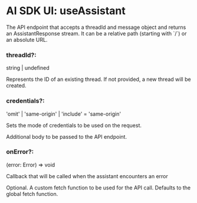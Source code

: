 # AI SDK UI: useAssistant
The API endpoint that accepts a threadId and message object and returns an AssistantResponse stream. It can be a relative path (starting with \`/\`) or an absolute URL.

### threadId?:

string | undefined

Represents the ID of an existing thread. If not provided, a new thread will be created.

### credentials?:

'omit' | 'same-origin' | 'include' = 'same-origin'

Sets the mode of credentials to be used on the request.

Additional body to be passed to the API endpoint.

### onError?:

(error: Error) => void

Callback that will be called when the assistant encounters an error

Optional. A custom fetch function to be used for the API call. Defaults to the global fetch function.